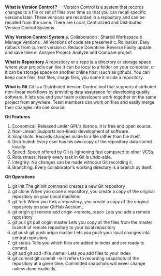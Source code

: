 **What is Version Control ?**
---Version Control is a system that records changes to a file or set of files over time so that you can recall specific versions later. These versions are recorded in a repository and can be recalled from the same. There are Local, Centralized and Distributed Version Control Systems.

**Why Version Control System**
a. Collaboration : Shared Workspace
b. Manage Versions : All Versions of code are preserved
c. Rollbacks: Easy rolback from current version
d. Reduce Downtime: Reverse Faulty update and save time
e. Analyse Project: Analyze and Compare project

**What is Repository**
A repository or a repo is a directory or storage space where your projects can live.It can be local to a folder on your computer, or it can be storage space on another online host (such as github). You can keep code files, text files, image files, you name it inside  a repository.

**What is Git**
Git is a Distributed Version Control tool that supports distributed non-linear workflows by providing data assurance for developing quality software. It lets you and your team o developers work together on the same project from anywhere. Team members can work on files and easily merge their changes into one source.

**Git Features**
1. Economical: Released under GPL's licence. It is free and open source.
2. Non-Linear: Supports non-linear development of software.
3. Snapshots: Records changes made to a file rather than file itself.
4. Distributed: Every user has his own copy of the repository data stored locally.
5. Speed: Speed offered by GIt is lightening fast compared to other VCSs.
6. Robustness: Nearly every task in Git is undo-able.
7. Integriry: No changes can be made withoout Git recording it.
8. Branching: Every collaborator's working directory is a branch by itself.


**Git Operations**
1. git init 
   The git init command creates a new Git repository
2. git clone
   When you clone a repository, you create a copy of the original repository on your Local machine.
3. git fork
   When you fork a repository, you create a copy of the original reposiroty on your GitHub Account.
4. git origin
   git remote add origin <remote_repo>
   Lets you add a remote repository
5. git pull
   git pull origin master
   Lets you copy all the files from the master branch of remote repository to your local repository
6. git push
   git push origin master
   Lets you push your local changes into central repository
7. git status
   Tells you which files are added to index and are ready to commit.
8. git add
   git add <options> <file_name>
   Lets you add files to your index
9. git commit 
   git commit -m <message>
   It refers to recording snapshots of the repository at a given time.
   Committed snapshots will never change unless done explicitly.



